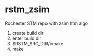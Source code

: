 rstm_zsim
=========

Rochester STM repo with zsim htm algo

1. create build dir
2. enter build dir
3. $RSTM_SRC_DIR/cmake
4. make
